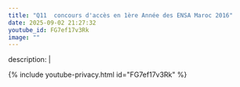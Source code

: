 ```yaml
---
title: "Q11  concours d'accès en 1ère Année des ENSA Maroc 2016"
date: 2025-09-02 21:27:32 
youtube_id: FG7ef17v3Rk
image: ""
---
```

description: |
  
{% include youtube-privacy.html id="FG7ef17v3Rk" %}
